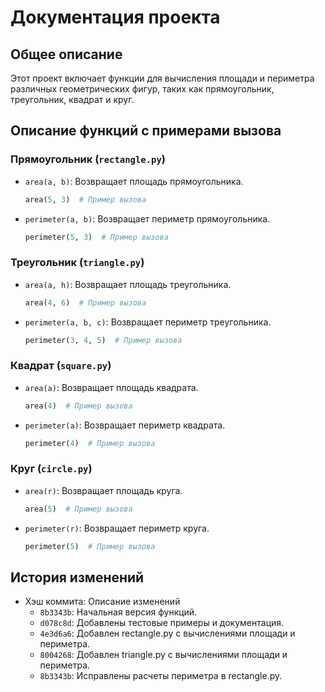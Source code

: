 
# Документация проекта

## Общее описание
Этот проект включает функции для вычисления площади и периметра различных геометрических фигур, таких как прямоугольник, треугольник, квадрат и круг.

## Описание функций с примерами вызова

### Прямоугольник (`rectangle.py`)
- `area(a, b)`: Возвращает площадь прямоугольника.
  ```python
  area(5, 3)  # Пример вызова
  ```
- `perimeter(a, b)`: Возвращает периметр прямоугольника.
  ```python
  perimeter(5, 3)  # Пример вызова
  ```

### Треугольник (`triangle.py`)
- `area(a, h)`: Возвращает площадь треугольника.
  ```python
  area(4, 6)  # Пример вызова
  ```
- `perimeter(a, b, c)`: Возвращает периметр треугольника.
  ```python
  perimeter(3, 4, 5)  # Пример вызова
  ```

### Квадрат (`square.py`)
- `area(a)`: Возвращает площадь квадрата.
  ```python
  area(4)  # Пример вызова
  ```
- `perimeter(a)`: Возвращает периметр квадрата.
  ```python
  perimeter(4)  # Пример вызова
  ```

### Круг (`circle.py`)
- `area(r)`: Возвращает площадь круга.
  ```python
  area(5)  # Пример вызова
  ```
- `perimeter(r)`: Возвращает периметр круга.
  ```python
  perimeter(5)  # Пример вызова
  ```

## История изменений
- Хэш коммита: Описание изменений
  - `8b3343b`: Начальная версия функций.
  - `d078c8d`: Добавлены тестовые примеры и документация.
  - `4e3d6a6`: Добавлен rectangle.py с вычислениями площади и периметра.
  - `8004268`: Добавлен triangle.py с вычислениями площади и периметра.
  - `8b3343b`: Исправлены расчеты периметра в rectangle.py.